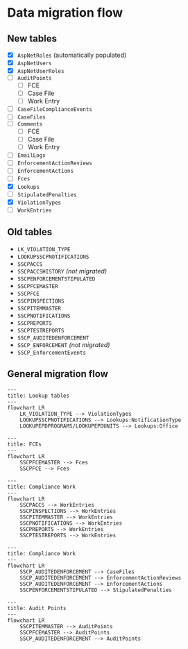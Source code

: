 # Data migration flow

## New tables

* [x] `AspNetRoles` (automatically populated)
* [x] `AspNetUsers`
* [x] `AspNetUserRoles`
* [ ] `AuditPoints`
    * [ ] FCE
    * [ ] Case File
    * [ ] Work Entry
* [ ] `CaseFileComplianceEvents`
* [ ] `CaseFiles`
* [ ] `Comments`
    * [ ] FCE
    * [ ] Case File
    * [ ] Work Entry
* [ ] `EmailLogs`
* [ ] `EnforcementActionReviews`
* [ ] `EnforcementActions`
* [ ] `Fces`
* [x] `Lookups`
* [ ] `StipulatedPenalties`
* [x] `ViolationTypes`
* [ ] `WorkEntries`

## Old tables

* `LK_VIOLATION_TYPE`
* `LOOKUPSSCPNOTIFICATIONS`
* `SSCPACCS`
* `SSCPACCSHISTORY` *(not migrated)*
* `SSCPENFORCEMENTSTIPULATED`
* `SSCPFCEMASTER`
* `SSCPFCE`
* `SSCPINSPECTIONS`
* `SSCPITEMMASTER`
* `SSCPNOTIFICATIONS`
* `SSCPREPORTS`
* `SSCPTESTREPORTS`
* `SSCP_AUDITEDENFORCEMENT`
* `SSCP_ENFORCEMENT` *(not migrated)*
* `SSCP_EnforcementEvents`

## General migration flow

```mermaid
---
title: Lookup tables
---
flowchart LR
    LK_VIOLATION_TYPE --> ViolationTypes
    LOOKUPSSCPNOTIFICATIONS --> Lookups:NotificationType
    LOOKUPEPDPROGRAMS/LOOKUPEPDUNITS --> Lookups:Office
```

```mermaid
---
title: FCEs
---
flowchart LR
    SSCPFCEMASTER --> Fces
    SSCPFCE --> Fces
```

```mermaid
---
title: Compliance Work
---
flowchart LR
    SSCPACCS --> WorkEntries
    SSCPINSPECTIONS --> WorkEntries
    SSCPITEMMASTER --> WorkEntries
    SSCPNOTIFICATIONS --> WorkEntries
    SSCPREPORTS --> WorkEntries
    SSCPTESTREPORTS --> WorkEntries
```

```mermaid
---
title: Compliance Work
---
flowchart LR
    SSCP_AUDITEDENFORCEMENT --> CaseFiles
    SSCP_AUDITEDENFORCEMENT --> EnforcementActionReviews
    SSCP_AUDITEDENFORCEMENT --> EnforcementActions
    SSCPENFORCEMENTSTIPULATED --> StipulatedPenalties
```

```mermaid
---
title: Audit Points
---
flowchart LR
    SSCPITEMMASTER --> AuditPoints
    SSCPFCEMASTER --> AuditPoints
    SSCP_AUDITEDENFORCEMENT --> AuditPoints
```
